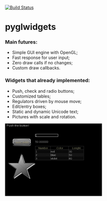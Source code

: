 [![Build Status](https://travis-ci.com/xrombik/pyglwidgets.svg?branch=alpha1)](https://travis-ci.com/xrombik/pyglwidgets)
# pyglwidgets
### Main futures:
- Simple GUI engine with OpenGL;
- Fast response for user input;
- Zero draw calls if no changes;
- Custom draw callbacks.
 
### Widgets that already implemented:
- Push, check and radio buttons;
- Customized tables;
- Regulators driven by mouse move;
- Edit/entry boxes;
- Static and dynamic Unicode text;
- Pictures with scale and rotation.

<img src="https://github.com/xrombik/pyglwidgets/blob/alpha1/playground.png" width="320">
